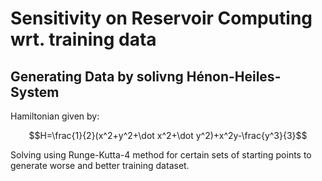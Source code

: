 <h1>Sensitivity on Reservoir Computing wrt. training data</h1>
<h2>Generating Data by solivng Hénon-Heiles-System</h2>
Hamiltonian given by:

```math
H=\frac{1}{2}(x^2+y^2+\dot x^2+\dot y^2)+x^2y-\frac{y^3}{3}
```
Solving using Runge-Kutta-4 method for certain sets of starting points to generate worse and better training dataset.
